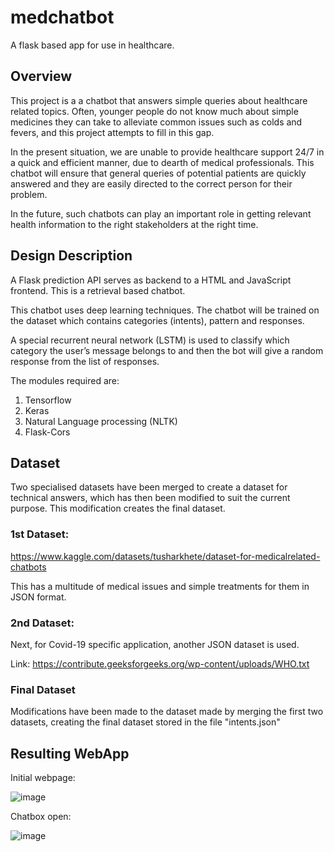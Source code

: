 # medchatbot
A flask based app for use in healthcare.

## Overview

This project is a  a chatbot that answers simple queries about healthcare related topics. Often, younger people do not know much about simple medicines they can take to alleviate common issues such as colds and fevers, and this project attempts to fill in this gap.

In the present situation, we are unable to provide healthcare support 24/7 in a quick and efficient manner, due to dearth of medical professionals. This chatbot will ensure that general queries of potential patients are quickly answered and they are easily directed to the correct person for their problem.

In the future, such chatbots can play an important role in getting relevant health information  to the right stakeholders at the right time. 

## Design Description

A Flask prediction API serves as backend to a HTML and JavaScript frontend. This is a retrieval based chatbot.

This chatbot uses deep learning techniques. The chatbot will be trained on the dataset which contains categories (intents), pattern and responses. 

A special recurrent neural network (LSTM) is used to classify which category the user’s message belongs to and then the bot will give a random response from the list of responses.

The modules required are:
1.	Tensorflow
2.	Keras
3.	Natural Language processing (NLTK)
4.	Flask-Cors

## Dataset

Two specialised datasets have been merged to create a dataset for technical answers, which has then been modified to suit the current purpose. This modification creates the final dataset.

### 1st Dataset:

https://www.kaggle.com/datasets/tusharkhete/dataset-for-medicalrelated-chatbots

This has a multitude of medical issues and simple treatments for them in JSON format. 

### 2nd Dataset:

Next, for Covid-19 specific application, another JSON dataset is used. 

Link: https://contribute.geeksforgeeks.org/wp-content/uploads/WHO.txt

### Final Dataset

Modifications have been made to the dataset made by merging the first two datasets, creating the final dataset stored in the file "intents.json"


## Resulting WebApp

Initial webpage:

![image](https://user-images.githubusercontent.com/94063711/179363901-70c8a388-df4b-4dfe-834c-f0f9ab773d0f.png)

Chatbox open:

![image](https://user-images.githubusercontent.com/94063711/179363924-b2176cd1-b8ca-498d-8cf9-298687317f03.png)









